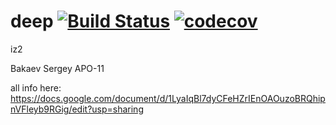 # deep [![Build Status](https://travis-ci.com/Serjio2888/deep.svg?branch=iz2_dev)](https://travis-ci.com/Serjio2888/deep) [![codecov](https://codecov.io/gh/Serjio2888/deep/branch/making/graph/badge.svg)](https://codecov.io/gh/Serjio2888/deep)
iz2 

Bakaev Sergey APO-11

all info here: https://docs.google.com/document/d/1LyaIqBl7dyCFeHZrIEnOAOuzoBRQhipnVFleyb9RGig/edit?usp=sharing
